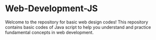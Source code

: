 # Web-Development-JS
Welcome to the repository for basic web design codes! This repository contains basic codes of Java script to help you understand and practice fundamental concepts in web development.
